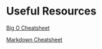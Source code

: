 # Useful Resources

[Big O Cheatsheet](https://www.bigocheatsheet.com)

[Markdown Cheatsheet](https://github.com/adam-p/markdown-here/wiki/Markdown-Cheatsheet#links)
